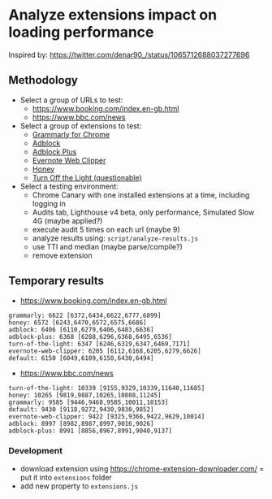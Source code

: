# Analyze extensions impact on loading performance

Inspired by: https://twitter.com/denar90_/status/1065712688037277696

## Methodology

* Select a group of URLs to test:
  * https://www.booking.com/index.en-gb.html
  * https://www.bbc.com/news
* Select a group of extensions to test:
  * [Grammarly for Chrome](https://chrome.google.com/webstore/detail/grammarly-for-chrome/kbfnbcaeplbcioakkpcpgfkobkghlhen?hl=en)
  * [Adblock](https://chrome.google.com/webstore/detail/adblock/gighmmpiobklfepjocnamgkkbiglidom?hl=en)
  * [Adblock Plus](https://chrome.google.com/webstore/detail/adblock-plus/cfhdojbkjhnklbpkdaibdccddilifddb?hl=en)
  * [Evernote Web Clipper](https://chrome.google.com/webstore/detail/evernote-web-clipper/pioclpoplcdbaefihamjohnefbikjilc?hl=en)
  * [Honey](https://chrome.google.com/webstore/detail/honey/bmnlcjabgnpnenekpadlanbbkooimhnj?hl=en)
  * [Turn Off the Light (questionable)](https://chrome.google.com/webstore/detail/turn-off-the-lights/bfbmjmiodbnnpllbbbfblcplfjjepjdn?hl=en)
* Select a testing environment:
  * Chrome Canary with one installed extensions at a time, including logging in
  * Audits tab, Lighthouse v4 beta, only performance, Simulated Slow 4G (maybe applied?)
  * execute audit 5 times on each url (maybe 9)
  * analyze results using: `script/analyze-results.js`
  * use TTI and median (maybe parse/compile?)
  * remove extension

## Temporary results

* https://www.booking.com/index.en-gb.html

```
grammarly: 6622 [6372,6434,6622,6777,6899]
honey: 6572 [6243,6470,6572,6575,6686]
adblock: 6406 [6110,6279,6406,6483,6636]
adblock-plus: 6368 [6288,6296,6368,6495,6536]
turn-of-the-light: 6347 [6246,6319,6347,6469,7171]
evernote-web-clipper: 6205 [6112,6168,6205,6279,6626]
default: 6150 [6049,6109,6150,6430,6494]
```

* https://www.bbc.com/news

```
turn-of-the-light: 10339 [9155,9329,10339,11640,11685]
honey: 10265 [9819,9887,10265,10808,11245]
grammarly: 9585 [9446,9468,9585,10011,10153]
default: 9430 [9118,9272,9430,9830,9852]
evernote-web-clipper: 9422 [9325,9366,9422,9629,10014]
adblock: 8997 [8982,8987,8997,9016,9026]
adblock-plus: 8991 [8856,8967,8991,9040,9137]
```

### Development

- download extension using https://chrome-extension-downloader.com/
= put it into `extensions` folder
- add new property to `extensions.js`
